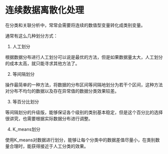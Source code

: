 # 连续数据离散化处理

在分类和关联分析中，常常会需要将连续的数值型变量转化成类别变量。

通常有这么几种划分方式：

1. 人工划分

根据数据分布进行人工划分可以说是最优的方法，但是如果数据量太大，人工划分的成本太高，就只能寻求其他方法了。

2. 等间隔划分

操作最简单的一种方法，将数据的分布区间等间隔地划分为若干个区间，这种方法对分布不均匀的数据以及存在异常值的数据分类效果较差。

3. 等百分比划分

等间隔划分的升级版，能够保证各个级别的类别基本稳定，但是这个百分比的选择很讲究，也需要根据实际数据分布进行调整。

4. K_means划分

使用K_means对数据进行划分，能够让每个分类中的数据差值尽量小，在类别数量合理时，能获得接近于人工分类的效果。

